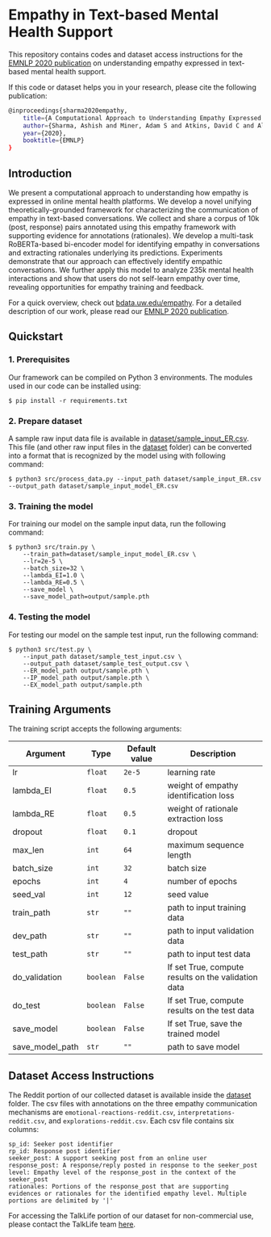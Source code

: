 # Empathy in Text-based Mental Health Support
This repository contains codes and dataset access instructions for the [EMNLP 2020 publication](https://arxiv.org/pdf/2009.08441) on understanding empathy expressed in text-based mental health support.

If this code or dataset helps you in your research, please cite the following publication:
```bash
@inproceedings{sharma2020empathy,
    title={A Computational Approach to Understanding Empathy Expressed in Text-Based Mental Health Support},
    author={Sharma, Ashish and Miner, Adam S and Atkins, David C and Althoff, Tim},
    year={2020},
    booktitle={EMNLP}
}
```

## Introduction

We present a computational approach to understanding how empathy is expressed in online mental health platforms. We develop a novel unifying theoretically-grounded framework for characterizing the communication of empathy in text-based conversations. We collect and share a corpus of 10k (post, response) pairs annotated using this empathy framework with supporting evidence for annotations (rationales). We develop a multi-task RoBERTa-based bi-encoder model for identifying empathy in conversations and extracting rationales underlying its predictions. Experiments demonstrate that our approach can effectively
identify empathic conversations. We further apply this model to analyze 235k mental health interactions and show that users do not self-learn empathy over time, revealing opportunities for empathy training and feedback.

For a quick overview, check out [bdata.uw.edu/empathy](http://bdata.uw.edu/empathy/). For a detailed description of our work, please read our [EMNLP 2020 publication](https://arxiv.org/pdf/2009.08441).

## Quickstart

### 1. Prerequisites

Our framework can be compiled on Python 3 environments. The modules used in our code can be installed using:
```
$ pip install -r requirements.txt
```


### 2. Prepare dataset
A sample raw input data file is available in [dataset/sample_input_ER.csv](dataset/sample_input_ER.csv). This file (and other raw input files in the [dataset](dataset) folder) can be converted into a format that is recognized by the model using with following command:
```
$ python3 src/process_data.py --input_path dataset/sample_input_ER.csv --output_path dataset/sample_input_model_ER.csv
```

### 3. Training the model
For training our model on the sample input data, run the following command:
```
$ python3 src/train.py \
	--train_path=dataset/sample_input_model_ER.csv \
	--lr=2e-5 \
	--batch_size=32 \
	--lambda_EI=1.0 \
	--lambda_RE=0.5 \
	--save_model \
	--save_model_path=output/sample.pth
```

### 4. Testing the model
For testing our model on the sample test input, run the following command:
```
$ python3 src/test.py \
	--input_path dataset/sample_test_input.csv \
	--output_path dataset/sample_test_output.csv \
	--ER_model_path output/sample.pth \
	--IP_model_path output/sample.pth \
	--EX_model_path output/sample.pth
```

## Training Arguments

The training script accepts the following arguments: 

Argument | Type | Default value | Description
---------|------|---------------|------------
lr | `float` | `2e-5` | learning rate
lambda_EI | `float` | `0.5` | weight of empathy identification loss 
lambda_RE |  `float` | `0.5` | weight of rationale extraction loss
dropout |  `float` | `0.1` | dropout
max_len | `int` | `64` | maximum sequence length
batch_size | `int` | `32` | batch size
epochs | `int` | `4` | number of epochs
seed_val | `int` | `12` | seed value
train_path | `str` | `""` | path to input training data
dev_path | `str` | `""` | path to input validation data
test_path | `str` | `""` | path to input test data
do_validation | `boolean` | `False` | If set True, compute results on the validation data
do_test | `boolean` | `False` | If set True, compute results on the test data
save_model | `boolean` | `False` | If set True, save the trained model  
save_model_path | `str` | `""` | path to save model 


## Dataset Access Instructions

The Reddit portion of our collected dataset is available inside the [dataset](dataset) folder. The csv files with annotations on the three empathy communication mechanisms are `emotional-reactions-reddit.csv`, `interpretations-reddit.csv`, and `explorations-reddit.csv`. Each csv file contains six columns:
```
sp_id: Seeker post identifier
rp_id: Response post identifier
seeker_post: A support seeking post from an online user
response_post: A response/reply posted in response to the seeker_post
level: Empathy level of the response_post in the context of the seeker_post
rationales: Portions of the response_post that are supporting evidences or rationales for the identified empathy level. Multiple portions are delimited by '|'
```

For accessing the TalkLife portion of our dataset for non-commercial use, please contact the TalkLife team [here](mailto:research@talklife.co). 

